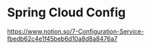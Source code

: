 
# Spring Cloud Config
https://www.notion.so/7-Configuration-Service-fbedb62c4e1f45beb6d10a8d8a8476a7
